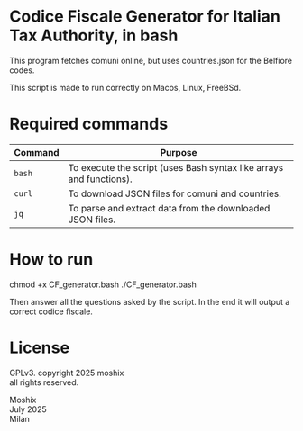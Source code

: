 # Codice Fiscale Generator for Italian Tax Authority, in bash

This program fetches comuni online, but uses countries.json for the Belfiore codes. 

This script is made to run correctly on Macos, Linux, FreeBSd.

# Required commands
| Command  | Purpose                                                             |
| -------- | ------------------------------------------------------------------- |
| `bash`   | To execute the script (uses Bash syntax like arrays and functions). |
| `curl`   | To download JSON files for comuni and countries.                    |
| `jq`     | To parse and extract data from the downloaded JSON files.           |


# How to run
chmod +x CF_generator.bash
./CF_generator.bash
  
Then answer all the questions asked by the script. In the end it will output a correct codice fiscale. 
  
  
# License
GPLv3. copyright 2025 moshix  
all rights reserved.   

Moshix  
July 2025  
Milan
